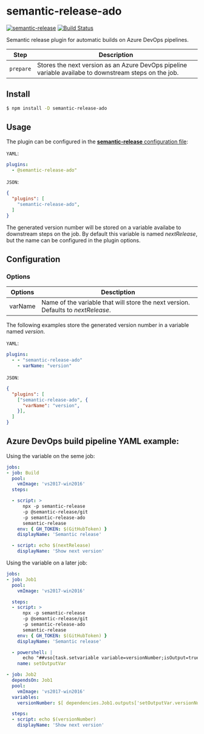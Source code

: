 # semantic-release-ado

[![semantic-release](https://img.shields.io/badge/%20%20%F0%9F%93%A6%F0%9F%9A%80-semantic--release-e10079.svg)](https://github.com/semantic-release/semantic-release)
[![Build Status](https://klluch.visualstudio.com/semantic-release-ado/_apis/build/status/semantic-release-ado-CI?branchName=master)](https://klluch.visualstudio.com/semantic-release-ado/_build/latest?definitionId=10&branchName=master)

Semantic release plugin for automatic builds on Azure DevOps pipelines.

| Step      | Description |
|-----------|-------------|
| `prepare` | Stores the next version as an Azure DevOps pipeline variable availabe to downstream steps on the job. |

## Install

```bash
$ npm install -D semantic-release-ado
```

## Usage

The plugin can be configured in the [**semantic-release** configuration file](https://github.com/semantic-release/semantic-release/blob/master/docs/usage/configuration.md#configuration):

`YAML`:
```yaml
plugins:
  - @semantic-release-ado"
```

`JSON`:
```json
{
  "plugins": [
    "semantic-release-ado",
  ]
}
```

The generated version number will be stored on a variable availabe to downstream steps on the job.
By default this variable is named *nextRelease*, but the name can be configured in the plugin options.

## Configuration

### Options

| **Options** | **Desctiption**                                       |
|-------------|-------------------------------------------------------|
| varName     | Name of the variable that will store the next version. Defaults to *nextRelease*. |

The following examples store the generated version number in a variable named *version*.

`YAML`:
```yaml
plugins:
  - - "semantic-release-ado"
    - varName: "version"
```

`JSON`:
```json
{
  "plugins": [
    ["semantic-release-ado", {
      "varName": "version",
    }],
  ]
}
```

## Azure DevOps build pipeline YAML example:

Using the variable on the seme job:
```yaml
jobs:
- job: Build
  pool:
    vmImage: 'vs2017-win2016'
  steps:

  - script: >
      npx -p semantic-release
      -p @semantic-release/git
      -p semantic-release-ado
      semantic-release
    env: { GH_TOKEN: $(GitHubToken) }
    displayName: 'Semantic release'

  - script: echo $(nextRelease)
    displayName: 'Show next version'
```

Using the variable on a later job:
```yaml
jobs:
- job: Job1
  pool:
    vmImage: 'vs2017-win2016'

  steps:
  - script: >
      npx -p semantic-release
      -p @semantic-release/git
      -p semantic-release-ado
      semantic-release
    env: { GH_TOKEN: $(GitHubToken) }
    displayName: 'Semantic release'

  - powershell: |
      echo "##vso[task.setvariable variable=versionNumber;isOutput=true]$(nextRelease)"
    name: setOutputVar

- job: Job2
  dependsOn: Job1
  pool:
    vmImage: 'vs2017-win2016'
  variables:
    versionNumber: $[ dependencies.Job1.outputs['setOutputVar.versionNumber'] ]

  steps:
  - script: echo $(versionNumber)
    displayName: 'Show next version'
```
